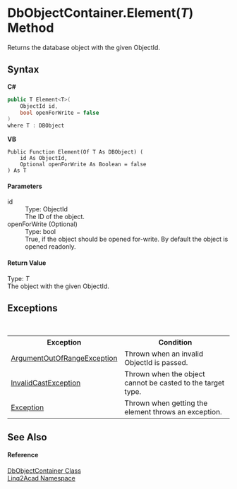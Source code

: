 # DbObjectContainer.Element(*T*) Method 
 

Returns the database object with the given ObjectId.

## Syntax

**C#**<br />
``` C#
public T Element<T>(
	ObjectId id,
	bool openForWrite = false
)
where T : DBObject

```

**VB**<br />
``` VB
Public Function Element(Of T As DBObject) ( 
	id As ObjectId,
	Optional openForWrite As Boolean = false
) As T
```


#### Parameters
<dl><dt>id</dt><dd>Type: ObjectId<br />The ID of the object.</dd><dt>openForWrite (Optional)</dt><dd>Type: bool<br />True, if the object should be opened for-write. By default the object is opened readonly.</dd></dl>


#### Return Value
Type: *T*<br />The object with the given ObjectId.

## Exceptions
&nbsp;<table><tr><th>Exception</th><th>Condition</th></tr><tr><td><a href="https://docs.microsoft.com/dotnet/api/system.argumentoutofrangeexception" target="_blank" rel="noopener noreferrer">ArgumentOutOfRangeException</a></td><td>Thrown when an invalid ObjectId is passed.</td></tr><tr><td><a href="https://docs.microsoft.com/dotnet/api/system.invalidcastexception" target="_blank" rel="noopener noreferrer">InvalidCastException</a></td><td>Thrown when the object cannot be casted to the target type.</td></tr><tr><td><a href="https://docs.microsoft.com/dotnet/api/system.exception" target="_blank" rel="noopener noreferrer">Exception</a></td><td>Thrown when getting the element throws an exception.</td></tr></table>

## See Also


#### Reference
<a href="T_Linq2Acad_DbObjectContainer.md">DbObjectContainer Class</a><br /><a href="N_Linq2Acad.md">Linq2Acad Namespace</a><br />
